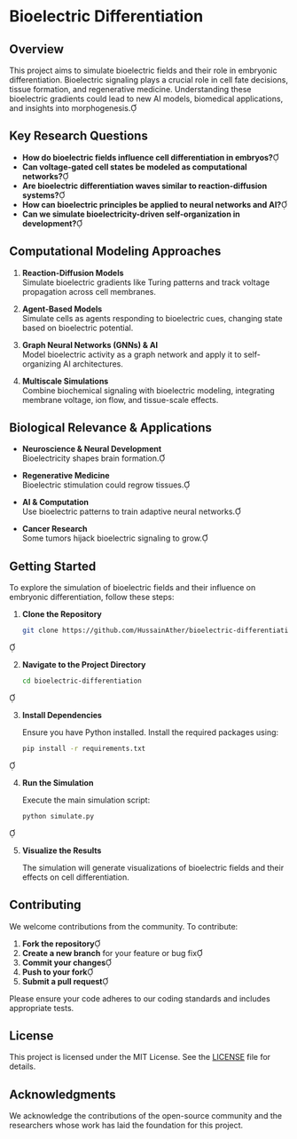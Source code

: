 # Bioelectric Differentiation

## Overview

This project aims to simulate bioelectric fields and their role in embryonic differentiation. Bioelectric signaling plays a crucial role in cell fate decisions, tissue formation, and regenerative medicine. Understanding these bioelectric gradients could lead to new AI models, biomedical applications, and insights into morphogenesis.

## Key Research Questions

- **How do bioelectric fields influence cell differentiation in embryos?**
- **Can voltage-gated cell states be modeled as computational networks?**
- **Are bioelectric differentiation waves similar to reaction-diffusion systems?**
- **How can bioelectric principles be applied to neural networks and AI?**
- **Can we simulate bioelectricity-driven self-organization in development?**

## Computational Modeling Approaches

1. **Reaction-Diffusion Models**  
   Simulate bioelectric gradients like Turing patterns and track voltage propagation across cell membranes.

2. **Agent-Based Models**  
   Simulate cells as agents responding to bioelectric cues, changing state based on bioelectric potential.

3. **Graph Neural Networks (GNNs) & AI**  
   Model bioelectric activity as a graph network and apply it to self-organizing AI architectures.

4. **Multiscale Simulations**  
   Combine biochemical signaling with bioelectric modeling, integrating membrane voltage, ion flow, and tissue-scale effects.

## Biological Relevance & Applications

- **Neuroscience & Neural Development**  
  Bioelectricity shapes brain formation.

- **Regenerative Medicine**  
  Bioelectric stimulation could regrow tissues.

- **AI & Computation**  
  Use bioelectric patterns to train adaptive neural networks.

- **Cancer Research**  
  Some tumors hijack bioelectric signaling to grow.

## Getting Started

To explore the simulation of bioelectric fields and their influence on embryonic differentiation, follow these steps:

1. **Clone the Repository**

   ```bash
   git clone https://github.com/HussainAther/bioelectric-differentiation.git
   ```


2. **Navigate to the Project Directory**

   ```bash
   cd bioelectric-differentiation
   ```


3. **Install Dependencies**

   Ensure you have Python installed. Install the required packages using:

   ```bash
   pip install -r requirements.txt
   ```


4. **Run the Simulation**

   Execute the main simulation script:

   ```bash
   python simulate.py
   ```


5. **Visualize the Results**

   The simulation will generate visualizations of bioelectric fields and their effects on cell differentiation.

## Contributing

We welcome contributions from the community. To contribute:

1. **Fork the repository**
2. **Create a new branch** for your feature or bug fix
3. **Commit your changes**
4. **Push to your fork**
5. **Submit a pull request**

Please ensure your code adheres to our coding standards and includes appropriate tests.

## License

This project is licensed under the MIT License. See the [LICENSE](LICENSE) file for details.

## Acknowledgments

We acknowledge the contributions of the open-source community and the researchers whose work has laid the foundation for this project.

